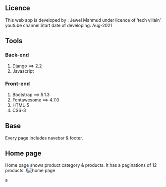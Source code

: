 ﻿## Licence
This web app is developed by : Jewel Mahmud under licence of ‘tech villain’ youtube channel
Start date of developing: Aug-2021
## Tools
### Back-end
1. Django ==> 2.2
2. Javascript
### Front-end
1. Bootstrap ==> 5.1.3
2. Fontawesome ==> 4.7.0
3. HTML-5
4. CSS-3

## Base
Every page includes navebar & footer.

## Home page
Home page shows product category & products. It has a paginations of 12 products.
!![home page](https://github.com/MahmudJewel/E_commerce/blob/Development/screenshot/1-home.png)









a
